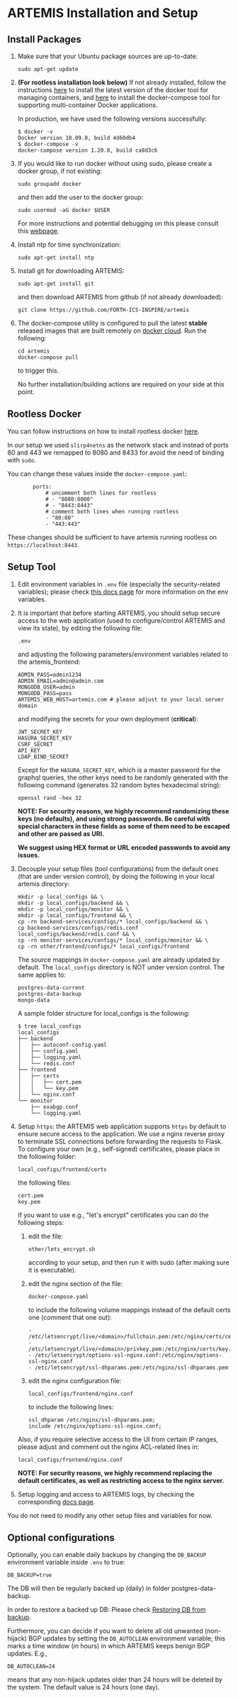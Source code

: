 # ARTEMIS Installation and Setup

## Install Packages

1. Make sure that your Ubuntu package sources are up-to-date:
   ```
   sudo apt-get update
   ```

2. **(For rootless installation look below)** If not already installed, follow the instructions [here](https://docs.docker.com/install/linux/docker-ce/ubuntu/#install-docker-ce) to install the latest version of the docker tool for managing containers, and [here](https://docs.docker.com/compose/install/#install-compose) to install the docker-compose tool for supporting multi-container Docker applications.

   In production, we have used the following versions successfully:
   ```
   $ docker -v
   Docker version 18.09.0, build 4d60db4
   $ docker-compose -v
   docker-compose version 1.20.0, build ca8d3c6
   ```

3. If you would like to run docker without using sudo, please create a docker group, if not existing:
   ```
   sudo groupadd docker
   ```
   and then add the user to the docker group:
   ```
   sudo usermod -aG docker $USER
   ```
   For more instructions and potential debugging on this please consult this [webpage](https://docs.docker.com/install/linux/linux-postinstall/#manage-docker-as-a-non-root-user).

4. Install ntp for time synchronization:
   ```
   sudo apt-get install ntp
   ```

5. Install git for downloading ARTEMIS:
   ```
   sudo apt-get install git
   ```
   and then download ARTEMIS from github (if not already downloaded):
   ```
   git clone https://github.com/FORTH-ICS-INSPIRE/artemis
   ```

6. The docker-compose utility is configured to pull the latest **stable** released images that are built remotely on [docker cloud](https://cloud.docker.com/). Run the following:
    ```
    cd artemis
    docker-compose pull
    ```
    to trigger this.

    No further installation/building actions are required on your side at this point.

## Rootless Docker

You can follow instructions on how to install rootless docker [here](https://docs.docker.com/engine/security/rootless/).

In our setup we used `slirp4netns` as the network stack and instead of ports 80 and 443 we remapped to 8080 and 8433 for avoid the need of binding with `sudo`.

You can change these values inside the `docker-compose.yaml`:
```
        ports:
            # uncomment both lines for rootless
            # - "8080:8080"
            # - "8443:8443"
            # comment both lines when running rootless
            - "80:80"
            - "443:443"
```

These changes should be sufficient to have artemis running rootless on `https://localhost:8443`.

## Setup Tool

1. Edit environment variables in `.env` file (especially the security-related variables); please check [this docs page](https://bgpartemis.readthedocs.io/en/latest/envvars/) for more information on the env variables.

2. It is important that before starting ARTEMIS, you should setup secure access to the web application
   (used to configure/control ARTEMIS and view its state),
   by editing the following file:
   ```
   .env
   ```
   and adjusting the following parameters/environment variables related
   to the artemis_frontend:
   ```
   ADMIN_PASS=admin1234
   ADMIN_EMAIL=admin@admin.com
   MONGODB_USER=admin
   MONGODB_PASS=pass
   ARTEMIS_WEB_HOST=artemis.com # please adjust to your local server domain
   ```
   and modifying the secrets for your own deployment (**critical**):
   ```
   JWT_SECRET_KEY
   HASURA_SECRET_KEY
   CSRF_SECRET
   API_KEY
   LDAP_BIND_SECRET
   ```
   Except for the `HASURA_SECRET_KEY`, which is a master password for the graphql queries, the other
   keys need to be randomly generated with the following command (generates 32 random bytes hexadecimal string):
   ```
   openssl rand -hex 32
   ```
   **NOTE: For security reasons, we highly recommend randomizing these keys (no defaults), and using strong passwords. Be careful with special characters in these fields as some of them need to be escaped and other are passed as URI.**

   **We suggest using HEX format or URL encoded passwords to avoid any issues.**

3. Decouple your setup files (tool configurations) from the default ones (that are under version control), by doing the following in your local artemis directory:
   ```
   mkdir -p local_configs && \
   mkdir -p local_configs/backend && \
   mkdir -p local_configs/monitor && \
   mkdir -p local_configs/frontend && \
   cp -rn backend-services/configs/* local_configs/backend && \
   cp backend-services/configs/redis.conf local_configs/backend/redis.conf && \
   cp -rn monitor-services/configs/* local_configs/monitor && \
   cp -rn other/frontend/configs/* local_configs/frontend
   ```
   The source mappings in `docker-compose.yaml` are already updated by default.
   The `local_configs` directory is NOT under version control.
   The same applies to:
   ```
   postgres-data-current
   postgres-data-backup
   mongo-data
   ```
   A sample folder structure for local_configs is the following:
   ```
   $ tree local_configs
   local_configs
   ├── backend
   │   ├── autoconf-config.yaml
   │   ├── config.yaml
   │   ├── logging.yaml
   │   └── redis.conf
   ├── frontend
   │   ├── certs
   │   │   ├── cert.pem
   │   │   └── key.pem
   │   └── nginx.conf
   └── monitor
       ├── exabgp.conf
       └── logging.yaml
   ```

4. Setup `https`: the ARTEMIS web application supports `https` by default to ensure secure access to the application. We use a nginx reverse proxy to terminate SSL connections before forwarding the requests to Flask. To configure your own (e.g., self-signed) certificates, please place in the following folder:
   ```
   local_configs/frontend/certs
   ```
   the following files:
   ```
   cert.pem
   key.pem
   ```
   If you want to use e.g., "let's encrypt" certificates you can do the following steps:
   1. edit the file:
      ```
      other/lets_encrypt.sh
      ```
      according to your setup, and then run it with sudo (after making sure it is executable).

   2. edit the nginx section of the file:
      ```
      docker-compose.yaml
      ```
      to include the following volume mappings instead of the default certs one (comment that one out):
      ```
      - /etc/letsencrypt/live/<domain>/fullchain.pem:/etc/nginx/certs/cert.pem
      - /etc/letsencrypt/live/<domain>/privkey.pem:/etc/nginx/certs/key.pem
      - /etc/letsencrypt/options-ssl-nginx.conf:/etc/nginx/options-ssl-nginx.conf
      - /etc/letsencrypt/ssl-dhparams.pem:/etc/nginx/ssl-dhparams.pem
      ```

   3. edit the nginx configuration file:
      ```
      local_configs/frontend/nginx.conf
      ```
      to include the following lines:
      ```
      ssl_dhparam /etc/nginx/ssl-dhparams.pem;
      include /etc/nginx/options-ssl-nginx.conf;
      ```

   Also, if you require selective access to the UI from certain IP ranges, please adjust and comment out the nginx ACL-related lines in:
   ```
   local_configs/frontend/nginx.conf
   ```
   **NOTE: For security reasons, we highly recommend replacing the default certificates, as well as restricting access to the nginx server.**

5. Setup logging and access to ARTEMIS logs, by checking the corresponding [docs page](https://bgpartemis.readthedocs.io/en/latest/loggingconf/).

You do not need to modify any other setup files and variables for now.

## Optional configurations

Optionally, you can enable daily backups by changing the `DB_BACKUP` environment variable inside `.env` to true:
```
DB_BACKUP=true
```
The DB will then be regularly backed up (daily) in folder postgres-data-backup.

In order to restore a backed up DB: Please check [Restoring DB from backup](https://bgpartemis.readthedocs.io/en/latest/dbrestore/).

Furthermore, you can decide if you want to delete all old unwanted (non-hijack) BGP updates
by setting the `DB_AUTOCLEAN` environment variable; this marks a time window (in hours)
in which ARTEMIS keeps benign BGP updates. E.g.,
```
DB_AUTOCLEAN=24
```
means that any non-hijack updates older than 24 hours will be deleted by the system.
The default value is 24 hours (one day).
